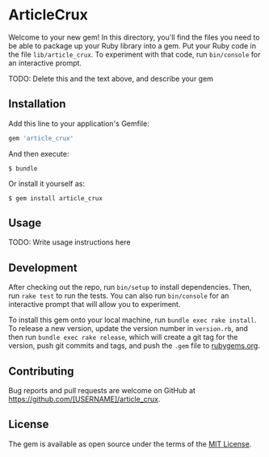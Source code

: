 # ArticleCrux

Welcome to your new gem! In this directory, you'll find the files you need to be able to package up your Ruby library into a gem. Put your Ruby code in the file `lib/article_crux`. To experiment with that code, run `bin/console` for an interactive prompt.

TODO: Delete this and the text above, and describe your gem

## Installation

Add this line to your application's Gemfile:

```ruby
gem 'article_crux'
```

And then execute:

    $ bundle

Or install it yourself as:

    $ gem install article_crux

## Usage

TODO: Write usage instructions here

## Development

After checking out the repo, run `bin/setup` to install dependencies. Then, run `rake test` to run the tests. You can also run `bin/console` for an interactive prompt that will allow you to experiment.

To install this gem onto your local machine, run `bundle exec rake install`. To release a new version, update the version number in `version.rb`, and then run `bundle exec rake release`, which will create a git tag for the version, push git commits and tags, and push the `.gem` file to [rubygems.org](https://rubygems.org).

## Contributing

Bug reports and pull requests are welcome on GitHub at https://github.com/[USERNAME]/article_crux.


## License

The gem is available as open source under the terms of the [MIT License](http://opensource.org/licenses/MIT).

